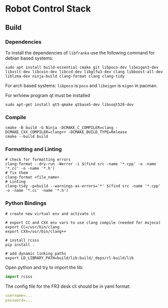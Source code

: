 # Robot Control Stack

## Build
### Dependencies
To install the dependencies of `libfranka` use the following command for debian based systems:
```shell
sudo apt install build-essential cmake git libpoco-dev libeigen3-dev libxslt-dev libcoin-dev libccd-dev libglfw3-dev clang libboost-all-dev liblzma-dev ninja-build clang-format clang clang-tidy
```
For arch based systems:
`libpoco` is `poco` and `libeigen` is `eigen` in pacman.

For wrlview program qt must be installed
```shell
sudo apt-get install qt5-qmake qtbase5-dev libsoqt520-dev
```

### Compile
```shell
cmake -B build -G Ninja -DCMAKE_C_COMPILER=clang -DCMAKE_CXX_COMPILER=clang++ -DCMAKE_BUILD_TYPE=Release
cmake --build build
```

### Formatting and Linting
```shell
# check for formatting errors
clang-format --dry-run -Werror -i $(find src -name '*.cpp' -o -name '*.cc' -o -name '*.h')
# fix them
clang-format <file_name>
# Linting
clang-tidy -p=build --warnings-as-errors='*' $(find src -name '*.cpp' -o -name '*.cc' -name '*.h')
```

### Python Bindings
```shell
# create new virtual env and activate it

# export CC and CXX env vars to use clang compile (needed for mujoco)
export CC=/usr/bin/clang
export CXX=/usr/bin/clang++

# install rcsss
pip install .

# add dynamic linking paths
export LD_LIBRARY_PATH=build/lib:build/_deps/rl-build/lib
```
Open python and try to import the lib:
```python
import rcsss
```

The config file for the FR3 desk cli should be in yaml format:
```yaml
username=...
password=...
```